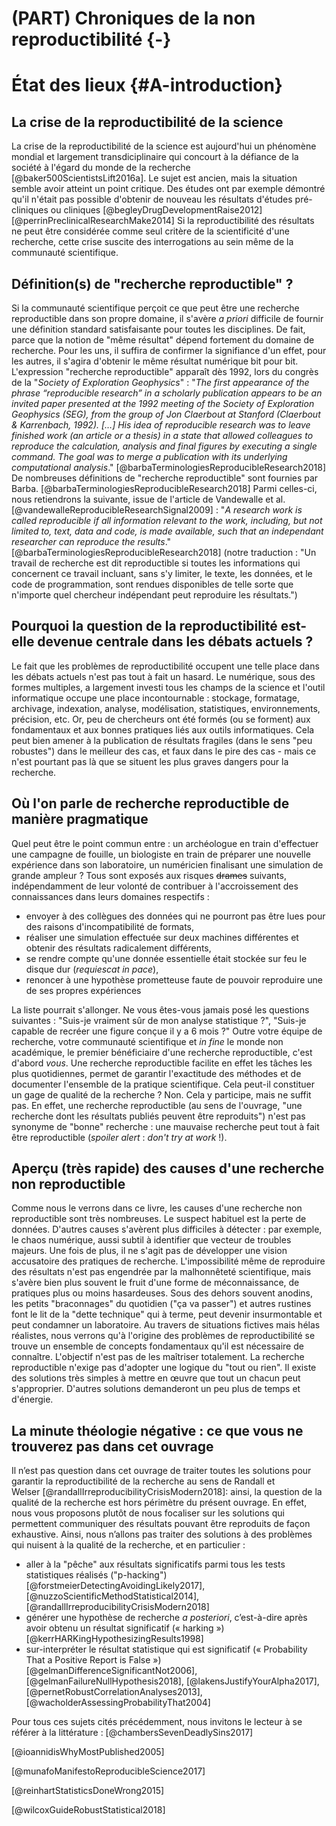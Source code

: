 # (PART) Chroniques de la non reproductibilité {-}

# État des lieux {#A-introduction}

## La crise de la reproductibilité de la science

La crise de la reproductibilité de la science est aujourd'hui un phénomène mondial et
largement transdiciplinaire qui concourt à la défiance de la société à l'égard
du monde de la recherche [@baker500ScientistsLift2016a]. Le sujet est ancien, mais la situation semble avoir atteint un point critique. Des études ont par exemple démontré qu'il n'était pas possible d'obtenir de nouveau les résultats d'études pré-cliniques ou cliniques [@begleyDrugDevelopmentRaise2012] [@perrinPreclinicalResearchMake2014] Si la reproductibilité des résultats ne peut être considérée comme seul critère de la scientificité d'une recherche, cette crise suscite des interrogations au sein même de la communauté scientifique.

## Définition(s) de "recherche reproductible" ?

Si la communauté scientifique perçoit ce que peut être une recherche reproductible dans son
propre domaine, il s'avère *a priori* difficile de fournir une
définition standard satisfaisante pour toutes les disciplines. De fait, parce que la notion de "même
résultat" dépend fortement du domaine de recherche. Pour les uns, il suffira de confirmer
la signifiance d'un effet, pour les autres, il s'agira d'obtenir le même
résultat numérique bit pour bit. 
L'expression "recherche reproductible" apparaît dès 1992, lors du congrès de la "*Society of Exploration Geophysics*" : "*The first appearance of the phrase “reproducible research” in a scholarly publication appears to be an invited paper presented at the 1992 meeting of the Society of Exploration Geophysics (SEG), from the group of Jon Claerbout at Stanford (Claerbout & Karrenbach, 1992). […] His idea of reproducible research was to leave finished work (an article or a thesis) in a state that allowed colleagues to reproduce the calculation, analysis and final figures by executing a single command. The goal was to merge a publication with its underlying computational analysis*." [@barbaTerminologiesReproducibleResearch2018]
De nombreuses définitions de "recherche reproductible" sont fournies par Barba. [@barbaTerminologiesReproducibleResearch2018] Parmi celles-ci, nous retiendrons la suivante, issue de l'article de Vandewalle et al.[@vandewalleReproducibleResearchSignal2009] : 
"*A research work is called reproducible if all information relevant to the work, including, but not limited to, text, data and code, is made available, such that an independant researcher can reproduce the results*." [@barbaTerminologiesReproducibleResearch2018] (notre traduction : "Un travail de recherche est dit reproductible si toutes les informations qui concernent ce travail incluant, sans s'y limiter, le texte, les données, et le code de programmation, sont rendues disponibles de telle sorte que n'importe quel chercheur indépendant peut reproduire les résultats.") 

## Pourquoi la question de la reproductibilité est-elle devenue centrale dans les débats actuels ?

Le fait que les problèmes de reproductibilité occupent une telle place dans les débats actuels n'est
pas tout à fait un hasard. Le numérique, sous des formes multiples, a largement
investi tous les champs de la science et l'outil informatique occupe une place incontournable : stockage, formatage,
archivage, indexation, analyse, modélisation, statistiques, 
environnements, précision, etc. Or, peu de chercheurs ont été 
formés (ou se forment) aux fondamentaux et aux bonnes pratiques liés aux outils informatiques. Cela peut
bien amener à la publication de résultats fragiles (dans le sens "peu robustes") dans le meilleur
des cas, et faux dans le pire des cas - mais ce n'est pourtant pas là que se
situent les plus graves dangers pour la recherche. 

## Où l'on parle de recherche reproductible de manière pragmatique

Quel peut être le point commun entre : un archéologue en train d'effectuer une campagne de fouille, 
un biologiste en train de préparer une nouvelle expérience dans son laboratoire,
un numéricien finalisant une simulation de grande ampleur ?
Tous sont exposés aux risques ~~drames~~ suivants, indépendamment de leur volonté de contribuer à l'accroissement
des connaissances dans leurs domaines respectifs : 

- envoyer à des collègues des données qui ne pourront pas être lues pour des raisons
d'incompatibilité de formats,
- réaliser une simulation effectuée sur deux machines différentes et obtenir des résultats radicalement différents,
- se rendre compte qu'une donnée essentielle était stockée sur feu le disque dur (*requiescat in pace*),
- renoncer à une hypothèse prometteuse faute de pouvoir reproduire une de ses propres expériences

La liste pourrait s'allonger.
Ne vous êtes-vous jamais posé les questions suivantes : "Suis-je vraiment sûr de mon analyse statistique ?", "Suis-je capable de recréer une figure conçue il y a 6 mois ?" Outre votre équipe de recherche, votre communauté scientifique et *in fine* le monde non académique, le premier bénéficiaire d'une recherche reproductible, c'est d'abord *vous*. Une recherche
reproductible facilite en effet les tâches les plus quotidiennes, permet de garantir
l'exactitude des méthodes et de documenter l'ensemble de la pratique
scientifique. Cela peut-il constituer un gage de qualité de la recherche ? Non. Cela y
participe, mais ne suffit pas. En effet, une recherche reproductible (au sens de l'ouvrage, "une recherche dont les résultats publiés peuvent être reproduits") n'est pas synonyme de "bonne"
recherche : une mauvaise recherche peut tout à fait être
reproductible (*spoiler alert* : *don't try at work* !).

## Aperçu (très rapide) des causes d'une recherche non reproductible

Comme nous le verrons dans ce livre, les causes d'une recherche
non reproductible sont très nombreuses. Le suspect habituel est la perte de données.
D'autres causes s'avèrent plus difficiles à détecter : par exemple, le chaos numérique, aussi subtil à identifier que vecteur de troubles majeurs. 
Une fois de plus, il ne s'agit pas de développer une vision accusatoire des pratiques de recherche.
L'impossibilité même de reproduire des résultats n'est pas engendrée par la malhonnêteté scientifique, mais s'avère bien plus souvent le fruit d'une forme de méconnaissance, de pratiques plus ou moins hasardeuses. 
Sous des dehors souvent anodins, les petits "braconnages" du quotidien ("ça va passer") et autres rustines font le lit de la "dette technique" qui à terme, peut devenir insurmontable et peut condamner un laboratoire. 
Au travers de situations fictives mais hélas réalistes, nous verrons qu'à l'origine
des problèmes de reproductibilité se trouve un ensemble de concepts fondamentaux qu'il
est nécessaire de connaître. L'objectif n'est pas de les maîtriser totalement. La
recherche reproductible n'exige pas d'adopter une logique du "tout ou rien". Il existe
des solutions très simples à mettre en œuvre que tout un chacun peut s'approprier.
D'autres solutions demanderont un peu plus de temps et d'énergie. 

## La minute théologie négative : ce que vous ne trouverez pas dans cet ouvrage

Il n’est pas question dans cet ouvrage de traiter toutes les solutions pour garantir la reproductibilité de la recherche au sens de Randall et Welser [@randallIrreproducibilityCrisisModern2018]: ainsi, la question de la qualité de la recherche est hors périmètre du présent ouvrage. En effet, nous vous proposons plutôt de nous focaliser sur les solutions qui permettent communiquer des résultats pouvant être reproduits de façon exhaustive. 
Ainsi, nous n’allons pas traiter des solutions à des problèmes qui nuisent à la qualité de la recherche, et en particulier : 

- aller à la "pêche" aux résultats significatifs parmi tous les tests statistiques réalisés ("p-hacking") [@forstmeierDetectingAvoidingLikely2017], [@nuzzoScientificMethodStatistical2014], [@randallIrreproducibilityCrisisModern2018]
- générer une hypothèse de recherche *a posteriori*, c’est-à-dire après avoir obtenu un résultat significatif (« harking ») [@kerrHARKingHypothesizingResults1998]
- sur-interpréter le résultat statistique qui est significatif (« Probability That a Positive Report is False ») [@gelmanDifferenceSignificantNot2006], [@gelmanFailureNullHypothesis2018], [@lakensJustifyYourAlpha2017], [@pernetRobustCorrelationAnalyses2013], [@wacholderAssessingProbabilityThat2004]

Pour tous ces sujets cités précédemment, nous invitons le lecteur à se référer à la littérature : 
[@chambersSevenDeadlySins2017]

[@ioannidisWhyMostPublished2005]

[@munafoManifestoReproducibleScience2017]

[@reinhartStatisticsDoneWrong2015]

[@wilcoxGuideRobustStatistical2018]

